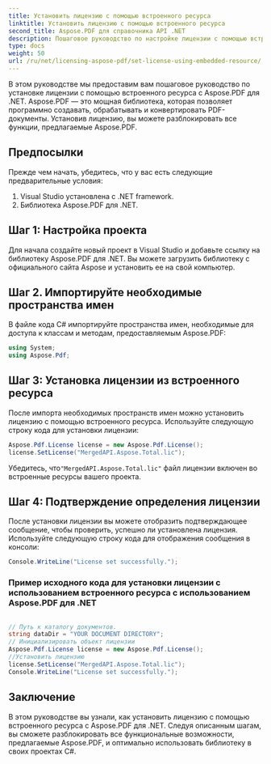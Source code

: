 ```yaml
---
title: Установить лицензию с помощью встроенного ресурса
linktitle: Установить лицензию с помощью встроенного ресурса
second_title: Aspose.PDF для справочника API .NET
description: Пошаговое руководство по настройке лицензии с помощью встроенного ресурса с Aspose.PDF для .NET. Разблокируйте все функции.
type: docs
weight: 50
url: /ru/net/licensing-aspose-pdf/set-license-using-embedded-resource/
---
```

В этом руководстве мы предоставим вам пошаговое руководство по установке лицензии с помощью встроенного ресурса с Aspose.PDF для .NET. Aspose.PDF — это мощная библиотека, которая позволяет программно создавать, обрабатывать и конвертировать PDF-документы. Установив лицензию, вы можете разблокировать все функции, предлагаемые Aspose.PDF.

## Предпосылки

Прежде чем начать, убедитесь, что у вас есть следующие предварительные условия:

1. Visual Studio установлена с .NET framework.
2. Библиотека Aspose.PDF для .NET.

## Шаг 1: Настройка проекта

Для начала создайте новый проект в Visual Studio и добавьте ссылку на библиотеку Aspose.PDF для .NET. Вы можете загрузить библиотеку с официального сайта Aspose и установить ее на свой компьютер.

## Шаг 2. Импортируйте необходимые пространства имен

В файле кода C# импортируйте пространства имен, необходимые для доступа к классам и методам, предоставляемым Aspose.PDF:

```csharp
using System;
using Aspose.Pdf;
```

## Шаг 3: Установка лицензии из встроенного ресурса

После импорта необходимых пространств имен можно установить лицензию с помощью встроенного ресурса. Используйте следующую строку кода для установки лицензии:

```csharp
Aspose.Pdf.License license = new Aspose.Pdf.License();
license.SetLicense("MergedAPI.Aspose.Total.lic");
```

 Убедитесь, что`"MergedAPI.Aspose.Total.lic"` файл лицензии включен во встроенные ресурсы вашего проекта.

## Шаг 4: Подтверждение определения лицензии

После установки лицензии вы можете отобразить подтверждающее сообщение, чтобы проверить, успешно ли установлена лицензия. Используйте следующую строку кода для отображения сообщения в консоли:

```csharp
Console.WriteLine("License set successfully.");
```


### Пример исходного кода для установки лицензии с использованием встроенного ресурса с использованием Aspose.PDF для .NET
 
```csharp

// Путь к каталогу документов.
string dataDir = "YOUR DOCUMENT DIRECTORY";
// Инициализировать объект лицензии
Aspose.Pdf.License license = new Aspose.Pdf.License();
//Установить лицензию
license.SetLicense("MergedAPI.Aspose.Total.lic");
Console.WriteLine("License set successfully.");

```

## Заключение

В этом руководстве вы узнали, как установить лицензию с помощью встроенного ресурса с Aspose.PDF для .NET. Следуя описанным шагам, вы сможете разблокировать все функциональные возможности, предлагаемые Aspose.PDF, и оптимально использовать библиотеку в своих проектах C#.